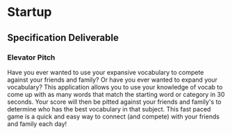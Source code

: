 # Startup

## Specification Deliverable 
### Elevator Pitch
Have you ever wanted to use your expansive vocabulary to compete against your friends and family? Or have you ever wanted to expand your vocabulary? This application allows you to use your knowledge of vocab to come up with as many words that match the starting word or category in 30 seconds. Your score will then be pitted against your friends and family's to determine who has the best vocabulary in that subject. This fast paced game is a quick and easy way to connect (and compete) with your friends and family each day!
